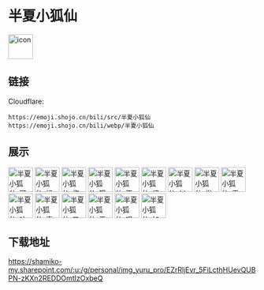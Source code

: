 # 半夏小狐仙
<img src="https://emoji.shojo.cn/bili/src/半夏小狐仙/icon.png" width="50" height="50" alt="icon">

## 链接
Cloudflare:
```
https://emoji.shojo.cn/bili/src/半夏小狐仙
https://emoji.shojo.cn/bili/webp/半夏小狐仙
```
## 展示
<img src="https://emoji.shojo.cn/bili/src/半夏小狐仙/半夏小狐仙-可爱.png" width="50" height="50" alt="半夏小狐仙-可爱">
<img src="https://emoji.shojo.cn/bili/src/半夏小狐仙/半夏小狐仙-妈咪.png" width="50" height="50" alt="半夏小狐仙-妈咪">
<img src="https://emoji.shojo.cn/bili/src/半夏小狐仙/半夏小狐仙-伤心.png" width="50" height="50" alt="半夏小狐仙-伤心">
<img src="https://emoji.shojo.cn/bili/src/半夏小狐仙/半夏小狐仙-饿饿饭饭.png" width="50" height="50" alt="半夏小狐仙-饿饿饭饭">
<img src="https://emoji.shojo.cn/bili/src/半夏小狐仙/半夏小狐仙-不可以.png" width="50" height="50" alt="半夏小狐仙-不可以">
<img src="https://emoji.shojo.cn/bili/src/半夏小狐仙/半夏小狐仙-紧张.png" width="50" height="50" alt="半夏小狐仙-紧张">
<img src="https://emoji.shojo.cn/bili/src/半夏小狐仙/半夏小狐仙-纠结.png" width="50" height="50" alt="半夏小狐仙-纠结">
<img src="https://emoji.shojo.cn/bili/src/半夏小狐仙/半夏小狐仙-发生了什么.png" width="50" height="50" alt="半夏小狐仙-发生了什么">
<img src="https://emoji.shojo.cn/bili/src/半夏小狐仙/半夏小狐仙-无语.png" width="50" height="50" alt="半夏小狐仙-无语">
<img src="https://emoji.shojo.cn/bili/src/半夏小狐仙/半夏小狐仙-吵闹.png" width="50" height="50" alt="半夏小狐仙-吵闹">
<img src="https://emoji.shojo.cn/bili/src/半夏小狐仙/半夏小狐仙-喜欢.png" width="50" height="50" alt="半夏小狐仙-喜欢">
<img src="https://emoji.shojo.cn/bili/src/半夏小狐仙/半夏小狐仙-叉出去.png" width="50" height="50" alt="半夏小狐仙-叉出去">
<img src="https://emoji.shojo.cn/bili/src/半夏小狐仙/半夏小狐仙-无所谓.png" width="50" height="50" alt="半夏小狐仙-无所谓">
<img src="https://emoji.shojo.cn/bili/src/半夏小狐仙/半夏小狐仙-叹气.png" width="50" height="50" alt="半夏小狐仙-叹气">
<img src="https://emoji.shojo.cn/bili/src/半夏小狐仙/半夏小狐仙-加油.png" width="50" height="50" alt="半夏小狐仙-加油">

## 下载地址

https://shamiko-my.sharepoint.com/:u:/g/personal/img_yuru_pro/EZrRljEvr_5FiLcthHUevQUBPN-zKXn2REDDOmtIzOxbeQ